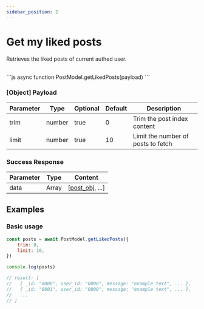 ```yaml
---
sidebar_position: 2
---
```


# Get my liked posts
Retrieves the liked posts of current authed user.

<div class="divider"/>
<br />
```js
async function PostModel.getLikedPosts(payload)
```

### [Object] Payload
| Parameter | Type | Optional | Default | Description |
| --- | --- | --- | --- | --- |
| trim | number | true | 0 | Trim the post index content |
| limit | number | true | 10 | Limit the number of posts to fetch |

<div class="divider"/>

### Success Response
| Parameter | Type | Content |
| --- | --- | --- |
| data | Array | [[post_obj](/docs/comty-js/definitions/post-object), ...] |

<div class="divider"/>

## Examples
### Basic usage
```js
const posts = await PostModel.getLikedPosts({
    trim: 0,
    limit: 10,
})

console.log(posts)

// result: [
//   { _id: "0000", user_id: "0000", message: "example text", ... },
//   { _id: "0001", user_id: "0000", message: "example text", ... },
//   ...
// ]

```